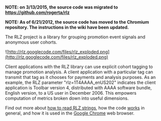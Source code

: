 **NOTE: on 3/13/2015, the source code was migrated to https://github.com/rogerta/rlz**

**NOTE: As of 6/21/2012, the source code has moved to the Chromium repository. The instructions in the wiki have been updated.**

The RLZ project is a library for grouping promotion event signals and anonymous user cohorts.

![http://rlz.googlecode.com/files/rlz_exploded.png](http://rlz.googlecode.com/files/rlz_exploded.png)

Client applications with the RLZ library can use explicit cohort tagging to manage promotion analysis.  A client application with a particular tag can transmit that tag as it chooses for payments and analysis purposes.  As an example, the RLZ parameter "rlz=1T4AAAA\_enUS202" indicates the client application is Toolbar version 4, distributed with AAAA software bundle, English version, to a US user in December 2006. This empowers computation of metrics broken down into useful dimensions.

Find out more about [how to read RLZ strings](HowToReadAnRlzString.md), how the code [works](http://code.google.com/p/rlz/source/browse/) in general, and how it is used in the [Google Chrome](http://www.google.com/intl/en/landing/chrome/google-chrome-privacy-whitepaper.pdf) web browser.